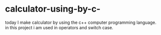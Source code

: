 # calculator-using-by-c-
today I make calculator by using the c++ computer programming language. in this project  i am used in operators and switch case.
